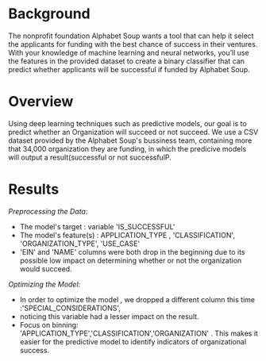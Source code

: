 # Background 
  The nonprofit foundation Alphabet Soup wants a tool that can help it select the applicants for funding with the best chance of success in their ventures. With your knowledge of machine learning and neural networks, you’ll use the features in the provided dataset to create a binary classifier that can predict whether applicants will be successful if funded by Alphabet Soup.

# Overview 
  Using deep learning techniques such as predictive models, our goal is to predict whether an Organization will succeed or not succeed. We use a CSV dataset provided by the Alphabet Soup's bussiness team, containing more that 34,000 organization they are funding, in which the predicive models will output a result(successful or not successfulP.

# Results 


*Preprocessing the Data*:
 - The model's target : variable 'IS_SUCCESSFUL'
 - The model's feature(s) : APPLICATION_TYPE , 'CLASSIFICATION', 'ORGANIZATION_TYPE', 'USE_CASE'
 - 'EIN' and 'NAME' columns were both drop in the beginning due to its possible low impact on determining whether or not the organization would succeed. 

*Optimizing the Model*: 
- In order to optimize the model , we dropped a different column this time :'SPECIAL_CONSIDERATIONS',
- noticing this variable had a lesser impact on the result.
- Focus on binning: 'APPLICATION_TYPE','CLASSIFICATION','ORGANIZATION' . This makes it easier for the predictive model to identify indicators of organizational success.

  

